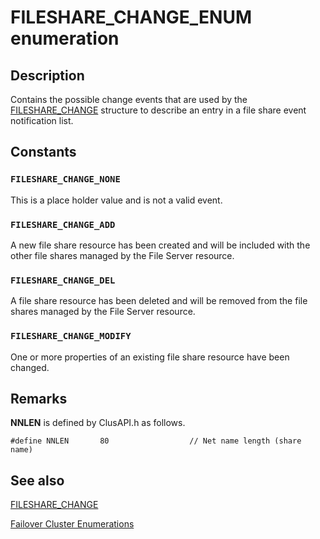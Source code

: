 # FILESHARE_CHANGE_ENUM enumeration

## Description

Contains the possible change events that are used by the
[FILESHARE_CHANGE](https://learn.microsoft.com/windows/desktop/api/clusapi/ns-clusapi-fileshare_change) structure to describe an entry in a
file share event notification list.

## Constants

### `FILESHARE_CHANGE_NONE`

This is a place holder value and is not a valid event.

### `FILESHARE_CHANGE_ADD`

A new file share resource has been created and will be included with the other file shares managed by the
File Server resource.

### `FILESHARE_CHANGE_DEL`

A file share resource has been deleted and will be removed from the file shares managed by the File Server
resource.

### `FILESHARE_CHANGE_MODIFY`

One or more properties of an existing file share resource have been changed.

## Remarks

**NNLEN** is defined by ClusAPI.h as follows.

``` syntax
#define NNLEN       80                  // Net name length (share name)
```

## See also

[FILESHARE_CHANGE](https://learn.microsoft.com/windows/desktop/api/clusapi/ns-clusapi-fileshare_change)

[Failover Cluster Enumerations](https://learn.microsoft.com/previous-versions/windows/desktop/mscs/cluster-enumerations)